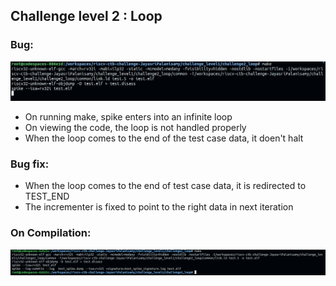 ## Challenge level 2 : Loop
### Bug:
![C2_loop](https://github.com/vyomasystems-lab/riscv-ctb-challenge-JayasriPalanisamy/blob/solution/challenge_level1/challenge2_loop/C1_c2.jpg)
* On running make, spike enters into an infinite loop
* On viewing the code, the loop is not handled properly
* When the loop comes to the end of the test case data, it doen't halt
### Bug fix:
* When the loop comes to the end of test case data, it is redirected to TEST_END
* The incrementer is fixed to point to the right data in next iteration
### On Compilation:
![C2_loop_fix](https://github.com/vyomasystems-lab/riscv-ctb-challenge-JayasriPalanisamy/blob/solution/challenge_level1/challenge2_loop/C1_c2_fix.png)
